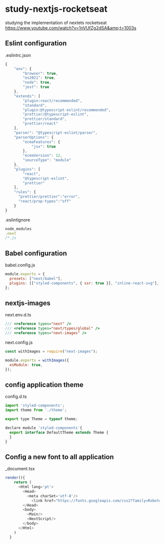 # study-nextjs-rocketseat
studying the implementation of nextets rocketseat https://www.youtube.com/watch?v=1nVUfZg2dSA&amp;t=1003s

## Eslint configuration 

.eslintrc.json

```js
{
    "env": {
        "browser": true,
        "es2021": true,
        "node": true,
        "jest": true
    },
    "extends": [
        "plugin:react/recommended",
        "standard",
        "plugin:@typescript-eslint/recommended",
        "prettier/@typescript-eslint",
        "prettier/standard",
        "prettier/react"
    ],
    "parser": "@typescript-eslint/parser",
    "parserOptions": {
        "ecmaFeatures": {
            "jsx": true
        },
        "ecmaVersion": 12,
        "sourceType": "module"
    },
    "plugins": [
        "react",
        "@typescript-eslint",
        "prettier"
    ],
    "rules": {
      "prettier/prettier":"error",
      "react/prop-types":"off"
    }
}

```

.eslintignore

```js
node_modules
.next
/*.js
```

## Babel configuration

babel.config.js

```js
module.exports = {
  presets: ["next/babel"],
  plugins: [["styled-components", { ssr: true }], "inline-react-svg"],
};

```

## nextjs-images

next.env.d.ts

```js
/// <reference types="next" />
/// <reference types="next/types/global" />
/// <reference types="next-images" />

```

next.config.js

```js
const withImages = require("next-images");

module.exports = withImages({
  esModule: true,
});

```

## config application theme

config.d.ts

```js
import 'styled-components';
import theme from './theme';

export type Theme = typeof theme;

declare module 'styled-components'{
  export interface DefaultTheme extends Theme {
  }
}
```

## Config a new font to all application

_document.tsx

```js
render(){
    return (
      <Html lang='pt'>
        <Head>
          <meta charSet='utf-8'/>
            <link href="https://fonts.googleapis.com/css2?family=Roboto:wght@100;300;400;500;900&display=swap" rel="stylesheet"/>
        </Head>
        <body>
          <Main/>
          <NextScript/>
        </body>
      </Html>
    )
  }
```

